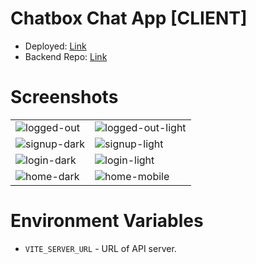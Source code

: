 # Chatbox Chat App [CLIENT]

- Deployed: [Link](https://chatbox-jm.netlify.app/)
- Backend Repo: [Link](https://github.com/j-mahapatra/chatbox-api)

# Screenshots

| | |
|-|-|
| ![logged-out](https://github.com/j-mahapatra/chatbox-client/assets/107102771/c9ea7bd9-afc8-4e1e-b502-222be3b03590) | ![logged-out-light](https://github.com/j-mahapatra/chatbox-client/assets/107102771/e75638cc-6261-473d-8aed-c4cd4c0217e9) |
| ![signup-dark](https://github.com/j-mahapatra/chatbox-client/assets/107102771/fd9137cb-c6d9-4fd6-8f23-ac3b8a98a9a0) | ![signup-light](https://github.com/j-mahapatra/chatbox-client/assets/107102771/0b582adb-3f8a-4950-a60a-6e144190ed2a) |
| ![login-dark](https://github.com/j-mahapatra/chatbox-client/assets/107102771/a8ef4231-7cda-4d5b-90b9-37eacb9d8b87) | ![login-light](https://github.com/j-mahapatra/chatbox-client/assets/107102771/fd505ab9-626b-46aa-a290-6b279f96ffcf) |
| ![home-dark](https://github.com/j-mahapatra/chatbox-client/assets/107102771/f0b0fb5b-c2cf-4851-a16a-2813490635b6) | ![home-mobile](https://github.com/j-mahapatra/chatbox-client/assets/107102771/44426e9d-b5c8-4a85-8192-8641752ead3b) |

# Environment Variables

- ```VITE_SERVER_URL``` - URL of API server.
